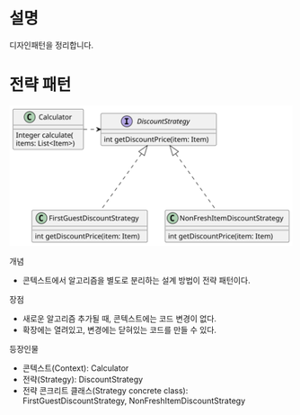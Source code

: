 # 설명
디자인패턴을 정리합니다. 

# 전략 패턴
![strategy-pattern](/images/strategy-pattern.svg)

개념
- 콘텍스트에서 알고리즘을 별도로 분리하는 설계 방법이 전략 패턴이다. 

장점
- 새로운 알고리즘 추가될 때, 콘텍스트에는 코드 변경이 없다. 
- 확장에는 열려있고, 변경에는 닫혀있는 코드를 만들 수 있다. 

등장인물
- 콘텍스트(Context): Calculator
- 전략(Strategy): DiscountStrategy
- 전략 콘크리트 클래스(Strategy concrete class): FirstGuestDiscountStrategy, NonFreshItemDiscountStrategy



